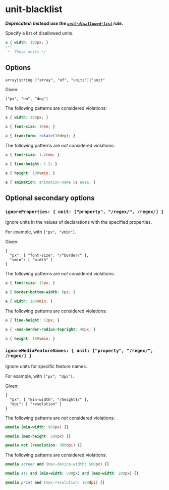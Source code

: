 # unit-blacklist

**_Deprecated: Instead use the [`unit-disallowed-list`](../unit-disallowed-list/README.md) rule._**

Specify a list of disallowed units.

<!-- prettier-ignore -->
```css
a { width: 100px; }
/**           ↑
 *  These units */
```

## Options

`array|string`: `["array", "of", "units"]|"unit"`

Given:

```
["px", "em", "deg"]
```

The following patterns are considered violations:

<!-- prettier-ignore -->
```css
a { width: 100px; }
```

<!-- prettier-ignore -->
```css
a { font-size: 10em; }
```

<!-- prettier-ignore -->
```css
a { transform: rotate(30deg); }
```

The following patterns are _not_ considered violations:

<!-- prettier-ignore -->
```css
a { font-size: 1.2rem; }
```

<!-- prettier-ignore -->
```css
a { line-height: 1.2; }
```

<!-- prettier-ignore -->
```css
a { height: 100vmin; }
```

<!-- prettier-ignore -->
```css
a { animation: animation-name 5s ease; }
```

## Optional secondary options

### `ignoreProperties: { unit: ["property", "/regex/", /regex/] }`

Ignore units in the values of declarations with the specified properties.

For example, with `["px", "vmin"]`.

Given:

```
{
  "px": [ "font-size", "/^border/" ],
  "vmin": [ "width" ]
}
```

The following patterns are _not_ considered violations:

<!-- prettier-ignore -->
```css
a { font-size: 13px; }
```

<!-- prettier-ignore -->
```css
a { border-bottom-width: 6px; }
```

<!-- prettier-ignore -->
```css
a { width: 100vmin; }
```

The following patterns are considered violations:

<!-- prettier-ignore -->
```css
a { line-height: 12px; }
```

<!-- prettier-ignore -->
```css
a { -moz-border-radius-topright: 40px; }
```

<!-- prettier-ignore -->
```css
a { height: 100vmin; }
```

### `ignoreMediaFeatureNames: { unit: ["property", "/regex/", /regex/] }`

Ignore units for specific feature names.

For example, with `["px", "dpi"]`.

Given:

```
{
  "px": [ "min-width", "/height$/" ],
  "dpi": [ "resolution" ]
}
```

The following patterns are _not_ considered violations:

<!-- prettier-ignore -->
```css
@media (min-width: 960px) {}
```

<!-- prettier-ignore -->
```css
@media (max-height: 280px) {}
```

<!-- prettier-ignore -->
```css
@media not (resolution: 300dpi) {}
```

The following patterns are considered violations:

<!-- prettier-ignore -->
```css
@media screen and (max-device-width: 500px) {}
```

<!-- prettier-ignore -->
```css
@media all and (min-width: 500px) and (max-width: 200px) {}
```

<!-- prettier-ignore -->
```css
@media print and (max-resolution: 100dpi) {}
```
